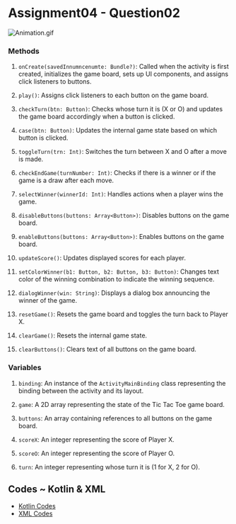 # Assignment04 - Question02

![Animation.gif](1.png)

### Methods

1. `onCreate(savedInnumncenumte: Bundle?)`: Called when the activity is first created, initializes the game board, sets
   up UI components, and assigns click listeners to buttons.

2. `play()`: Assigns click listeners to each button on the game board.

3. `checkTurn(btn: Button)`: Checks whose turn it is (X or O) and updates the game board accordingly when a button is
   clicked.

4. `case(btn: Button)`: Updates the internal game state based on which button is clicked.

5. `toggleTurn(trn: Int)`: Switches the turn between X and O after a move is made.

6. `checkEndGame(turnNumber: Int)`: Checks if there is a winner or if the game is a draw after each move.

7. `selectWinner(winnerId: Int)`: Handles actions when a player wins the game.

8. `disableButtons(buttons: Array<Button>)`: Disables buttons on the game board.

9. `enableButtons(buttons: Array<Button>)`: Enables buttons on the game board.

10. `updateScore()`: Updates displayed scores for each player.

11. `setColorWinner(b1: Button, b2: Button, b3: Button)`: Changes text color of the winning combination to indicate the
    winning sequence.

12. `dialogWinner(win: String)`: Displays a dialog box announcing the winner of the game.

13. `resetGame()`: Resets the game board and toggles the turn back to Player X.

14. `clearGame()`: Resets the internal game state.

15. `clearButtons()`: Clears text of all buttons on the game board.

### Variables

1. `binding`: An instance of the `ActivityMainBinding` class representing the binding between the activity and its
   layout.

2. `game`: A 2D array representing the state of the Tic Tac Toe game board.

3. `buttons`: An array containing references to all buttons on the game board.

4. `scoreX`: An integer representing the score of Player X.

5. `scoreO`: An integer representing the score of Player O.

6. `turn`: An integer representing whose turn it is (1 for X, 2 for O).

## Codes ~ Kotlin & XML

- [Kotlin Codes](TicTacToe\app\src\main\java\com\Moeein\tictactoe\MainActivity.kt)
- [XML Codes](TicTacToe\app\src\main\res\layout\activity_main.xml)
